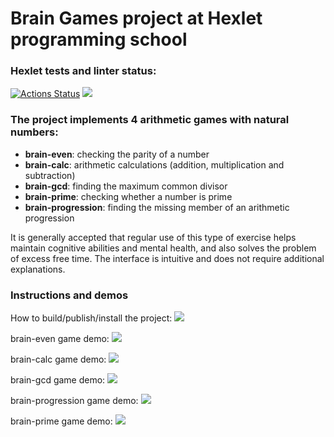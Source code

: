 # Brain Games project at Hexlet programming school

### Hexlet tests and linter status:
[![Actions Status](https://github.com/ybny0nsr/python-project-49/actions/workflows/hexlet-check.yml/badge.svg)](https://github.com/ybny0nsr/python-project-49/actions)
<a href="https://codeclimate.com/github/ybny0nsr/python-project-49/maintainability"><img src="https://api.codeclimate.com/v1/badges/8387bd64d55abd7330a7/maintainability" /></a>

### The project implements 4 arithmetic games with natural numbers:
- __brain-even__: checking the parity of a number
- __brain-calc__: arithmetic calculations (addition, multiplication and subtraction)
- __brain-gcd__: finding the maximum common divisor
- __brain-prime__: checking whether a number is prime
- __brain-progression__: finding the missing member of an arithmetic progression

It is generally accepted that regular use of this type of exercise helps maintain cognitive abilities and mental health, and also solves the problem of excess free time.
The interface is intuitive and does not require additional explanations.

### Instructions and demos
How to build/publish/install the project:
<a href="https://asciinema.org/a/673546" target="_blank"><img src="https://asciinema.org/a/673546.svg" /></a>

brain-even game demo:
<a href="https://asciinema.org/a/674245" target="_blank"><img src="https://asciinema.org/a/674245.svg" /></a>

brain-calc game demo:
<a href="https://asciinema.org/a/674246" target="_blank"><img src="https://asciinema.org/a/674246.svg" /></a>

brain-gcd game demo:
<a href="https://asciinema.org/a/674247" target="_blank"><img src="https://asciinema.org/a/674247.svg" /></a>

brain-progression game demo:
<a href="https://asciinema.org/a/674486" target="_blank"><img src="https://asciinema.org/a/674486.svg" /></a>

brain-prime game demo:
<a href="https://asciinema.org/a/674297" target="_blank"><img src="https://asciinema.org/a/674297.svg" /></a>
